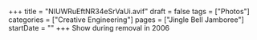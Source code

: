 +++
title = "NIUWRuEftNR34eSrVaUi.avif"
draft = false
tags = ["Photos"]
categories = ["Creative Engineering"]
pages = ["Jingle Bell Jamboree"]
startDate = ""
+++
Show during removal in 2006
